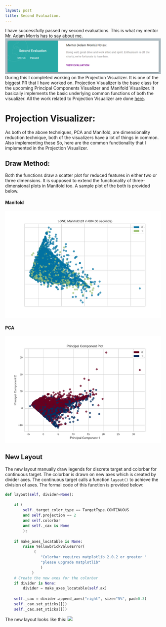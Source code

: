 ```yaml
---
layout: post
title: Second Evaluation.
---
```

I have successfully passed my second evaluations. This is what my mentor Mr. Adam Morris has to say about me. 
![](/img/second-evaluation/Review.png)
During this I completed working on the Projection Visualizer. It is one of the biggest PR that I have worked on. Projection Visualizer is the base class for the upcoming Principal Components Visualizer and Manifold Visualizer. It basically implements the basic underlying common functions of both the visualizer.
All the work related to Projection Visualizer are done [here](https://github.com/DistrictDataLabs/yellowbrick/pull/908).

# Projection Visualizer:

As both of the above techniques, PCA and Manifold, are dimensionality reduction technique, both of the visualizers have a lot of things in common. Also implementing these So, here are the common functionality that I implemented in the Projection Visualizer.

##  Draw Method:

Both the functions draw a scatter plot for reduced features in either two or three dimensions. It is supposed to extend the functionality of three-dimensional plots in Manifold too. A sample plot of the both is provided below.

#### Manifold
![Manifold](/img/second-evaluation/Manifold.png)

#### PCA
![PCA](/img/second-evaluation/PCA.png)


## New Layout

The new layout manually draw legends for discrete target and colorbar for continuous target. The colorbar is drawn on new axes which is created by divider axes. The continuous target calls a function `layout()` to achieve the division of axes. The formal code of this function is provided below:
```python
def layout(self, divider=None):

    if (
        self._target_color_type == TargetType.CONTINUOUS        
        and self.projection == 2
        and self.colorbar
        and self._cax is None
        ):

    if make_axes_locatable is None:
        raise YellowbrickValueError(
             (
                "Colorbar requires matplotlib 2.0.2 or greater "
                "please upgrade matplotlib"
                )
            )
    # Create the new axes for the colorbar
    if divider is None:
        divider = make_axes_locatable(self.ax)

    self._cax = divider.append_axes("right", size="5%", pad=0.3)
    self._cax.set_yticks([])
    self._cax.set_xticks([])
```
The new layout looks like this:
![](/img/second-evaluation/Colrbar.png)
